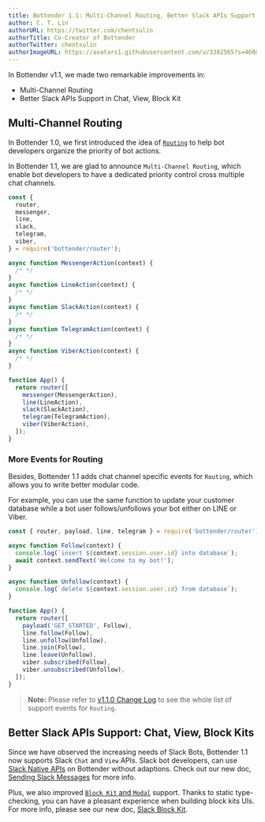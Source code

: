 ```yaml
---
title: Bottender 1.1: Multi-Channel Routing, Better Slack APIs Support in Chat, View, Block Kit
author: C. T. Lin
authorURL: https://twitter.com/chentsulin
authorTitle: Co-Creator of Bottender
authorTwitter: chentsulin
authorImageURL: https://avatars1.githubusercontent.com/u/3382565?s=460&v=4
---
```


In Bottender v1.1, we made two remarkable improvements in:

- Multi-Channel Routing
- Better Slack APIs Support in Chat, View, Block Kit

## Multi-Channel Routing

In Bottender 1.0, we first introduced the idea of [`Routing`](../../docs/the-basics-routing) to help bot developers organize the priority of bot actions.

In Bottender 1.1, we are glad to announce `Multi-Channel Routing`, which enable bot developers to have a dedicated priority control cross multiple chat channels.

```js
const {
  router,
  messenger,
  line,
  slack,
  telegram,
  viber,
} = require('bottender/router');

async function MessengerAction(context) {
  /* */
}
async function LineAction(context) {
  /* */
}
async function SlackAction(context) {
  /* */
}
async function TelegramAction(context) {
  /* */
}
async function ViberAction(context) {
  /* */
}

function App() {
  return router([
    messenger(MessengerAction),
    line(LineAction),
    slack(SlackAction),
    telegram(TelegramAction),
    viber(ViberAction),
  ]);
}
```

### More Events for Routing

Besides, Bottender 1.1 adds chat channel specific events for `Routing`, which allows you to write better modular code.

For example, you can use the same function to update your customer database while a bot user follows/unfollows your bot either on LINE or Viber.

```js
const { router, payload, line, telegram } = require('bottender/router');

async function Follow(context) {
  console.log(`insert ${context.session.user.id} into database`);
  await context.sendText('Welcome to my bot!');
}

async function Unfollow(context) {
  console.log(`delete ${context.session.user.id} from database`);
}

function App() {
  return router([
    payload('GET_STARTED', Follow),
    line.follow(Follow),
    line.unfollow(Unfollow),
    line.join(Follow),
    line.leave(Unfollow),
    viber.subscribed(Follow),
    viber.unsubscribed(Unfollow),
  ]);
}
```

> **Note:**
> Please refer to [v1.1.0 Change Log](https://github.com/Yoctol/bottender/releases/tag/v1.1.0) to see the whole list of support events for `Routing`.

## Better Slack APIs Support: Chat, View, Block Kits

Since we have observed the increasing needs of Slack Bots, Bottender 1.1 now supports Slack `Chat` and `View` APIs. Slack bot developers, can use [Slack Native APIs](https://api.slack.com/methods) on Bottender without adaptions. Check out our new doc, [Sending Slack Messages](../../docs/channel-slack-sending-messages.md) for more info.

Plus, we also improved [`Block Kit` and `Modal`](https://api.slack.com/block-kit) support. Thanks to static type-checking, you can have a pleasant experience when building block kits UIs. For more info, please see our new doc, [Slack Block Kit](../../docs/channel-slack-block-kit.md).
